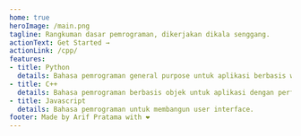 ```yaml
---
home: true
heroImage: /main.png
tagline: Rangkuman dasar pemrograman, dikerjakan dikala senggang.
actionText: Get Started →
actionLink: /cpp/
features:
- title: Python
  details: Bahasa pemrograman general purpose untuk aplikasi berbasis website atau cli.
- title: C++
  details: Bahasa pemrograman berbasis objek untuk aplikasi dengan performa tinggi.
- title: Javascript
  details: Bahasa pemrograman untuk membangun user interface.
footer: Made by Arif Pratama with ❤️
---
```

